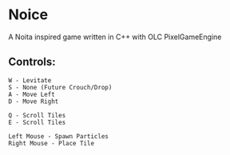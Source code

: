 # Noice
A Noita inspired game written in C++ with OLC PixelGameEngine

## Controls:

    W - Levitate
    S - None (Future Crouch/Drop)
    A - Move Left
    D - Move Right

    Q - Scroll Tiles
    E - Scroll Tiles

    Left Mouse - Spawn Particles
    Right Mouse - Place Tile
